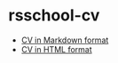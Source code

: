 # rsschool-cv

- [CV in Markdown format](https://RomanovaViktoriia.github.io/rsschool-cv/cv)
- [CV in HTML format](https://RomanovaViktoriia.github.io/rsschool-cv/)

